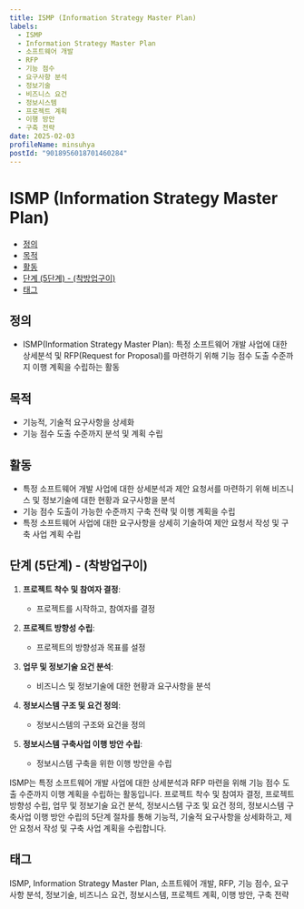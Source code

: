 ```yaml
---
title: ISMP (Information Strategy Master Plan)
labels:
  - ISMP
  - Information Strategy Master Plan
  - 소프트웨어 개발
  - RFP
  - 기능 점수
  - 요구사항 분석
  - 정보기술
  - 비즈니스 요건
  - 정보시스템
  - 프로젝트 계획
  - 이행 방안
  - 구축 전략
date: 2025-02-03
profileName: minsuhya
postId: "9018956018701460284"
---
```



# ISMP (Information Strategy Master Plan)

<!-- mtoc-start -->

- [정의](#정의)
- [목적](#목적)
- [활동](#활동)
- [단계 (5단계) - (착방업구이)](#단계-5단계---착방업구이)
- [태그](#태그)

<!-- mtoc-end -->

## 정의

- ISMP(Information Strategy Master Plan): 특정 소프트웨어 개발 사업에 대한 상세분석 및 RFP(Request for Proposal)를 마련하기 위해 기능 점수 도출 수준까지 이행 계획을 수립하는 활동

## 목적

- 기능적, 기술적 요구사항을 상세화
- 기능 점수 도출 수준까지 분석 및 계획 수립

## 활동

- 특정 소프트웨어 개발 사업에 대한 상세분석과 제안 요청서를 마련하기 위해 비즈니스 및 정보기술에 대한 현황과 요구사항을 분석
- 기능 점수 도출이 가능한 수준까지 구축 전략 및 이행 계획을 수립
- 특정 소프트웨어 사업에 대한 요구사항을 상세히 기술하여 제안 요청서 작성 및 구축 사업 계획 수립

## 단계 (5단계) - (착방업구이)

1. **프로젝트 착수 및 참여자 결정**:

   - 프로젝트를 시작하고, 참여자를 결정

2. **프로젝트 방향성 수립**:

   - 프로젝트의 방향성과 목표를 설정

3. **업무 및 정보기술 요건 분석**:

   - 비즈니스 및 정보기술에 대한 현황과 요구사항을 분석

4. **정보시스템 구조 및 요건 정의**:

   - 정보시스템의 구조와 요건을 정의

5. **정보시스템 구축사업 이행 방안 수립**:
   - 정보시스템 구축을 위한 이행 방안을 수립

ISMP는 특정 소프트웨어 개발 사업에 대한 상세분석과 RFP 마련을 위해 기능 점수 도출 수준까지 이행 계획을 수립하는 활동입니다. 프로젝트 착수 및 참여자 결정, 프로젝트 방향성 수립, 업무 및 정보기술 요건 분석, 정보시스템 구조 및 요건 정의, 정보시스템 구축사업 이행 방안 수립의 5단계 절차를 통해 기능적, 기술적 요구사항을 상세화하고, 제안 요청서 작성 및 구축 사업 계획을 수립합니다.

## 태그

ISMP, Information Strategy Master Plan, 소프트웨어 개발, RFP, 기능 점수, 요구사항 분석, 정보기술, 비즈니스 요건, 정보시스템, 프로젝트 계획, 이행 방안, 구축 전략